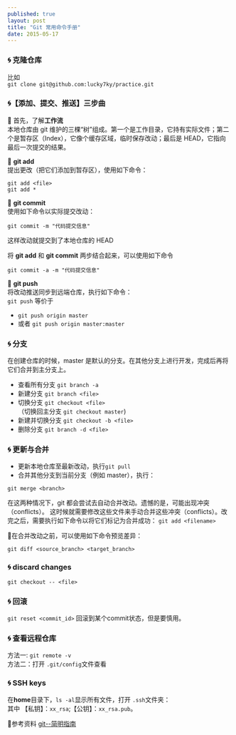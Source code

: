 ```yaml
---
published: true
layout: post
title: "Git 常用命令手册"
date: 2015-05-17
---
```


### 🌀 克隆仓库  
比如  
`git clone git@github.com:lucky7ky/practice.git`  
### 🌀【添加、提交、推送】三步曲  
🌺 首先，了解**工作流**    
本地仓库由 git 维护的三棵“树”组成。第一个是工作目录，它持有实际文件；第二个是暂存区（Index），它像个缓存区域，临时保存改动；最后是 HEAD，它指向最后一次提交的结果。    

🌲 **git add**     
提出更改（把它们添加到暂存区），使用如下命令：

`git add <file>`  
`git add *`  

🌲 **git commit**  
使用如下命令以实际提交改动： 
      
`git commit -m "代码提交信息"`   
 
这样改动就提交到了本地仓库的 HEAD  

将 **git add** 和 **git commit** 两步结合起来，可以使用如下命令  

`git commit -a -m "代码提交信息"`

🌲 **git push**   
将改动推送同步到远端仓库，执行如下命令：    
  `git push` 等价于

+ `git push origin master`
+ 或者 `git push origin master:master`  

### 🌀 分支 
在创建仓库的时候，master 是默认的分支。在其他分支上进行开发，完成后再将它们合并到主分支上。
     
+ 查看所有分支 `git branch -a`
+ 新建分支 `git branch <file>`
+ 切换分支 `git checkout <file>`  
（切换回主分支 `git checkout master`)
+ 新建并切换分支 `git checkout -b <file>`
+ 删除分支 `git branch -d <file>`

### 🌀 更新与合并
+ 更新本地仓库至最新改动，执行`git pull`
+ 合并其他分支到当前分支（例如 master），执行：  

`git merge <branch>`

在这两种情况下，git 都会尝试去自动合并改动。遗憾的是，可能出现冲突（conflicts）。 这时候就需要修改这些文件来手动合并这些冲突（conflicts）。改完之后，需要执行如下命令以将它们标记为合并成功：  `git add <filename>`  

🌲在合并改动之前，可以使用如下命令预览差异：  

`git diff <source_branch> <target_branch>`
### 🌀 discard changes
`git checkout -- <file>`
### 🌀 回滚
`git reset <commit_id>`
回滚到某个commit状态，但是要慎用。

### 🌀 查看远程仓库  
方法一: `git remote -v`   
方法二：打开 `.git/config`文件查看

### 🌀 SSH keys
在**home**目录下，`ls -al`显示所有文件，打开 `.ssh`文件夹：  
其中 【私钥】：`xx_rsa`;【公钥】：`xx_rsa.pub`。



📒参考资料
[git--简明指南]  
  
[git--简明指南]:http://rogerdudler.github.io/git-guide/index.zh.html
